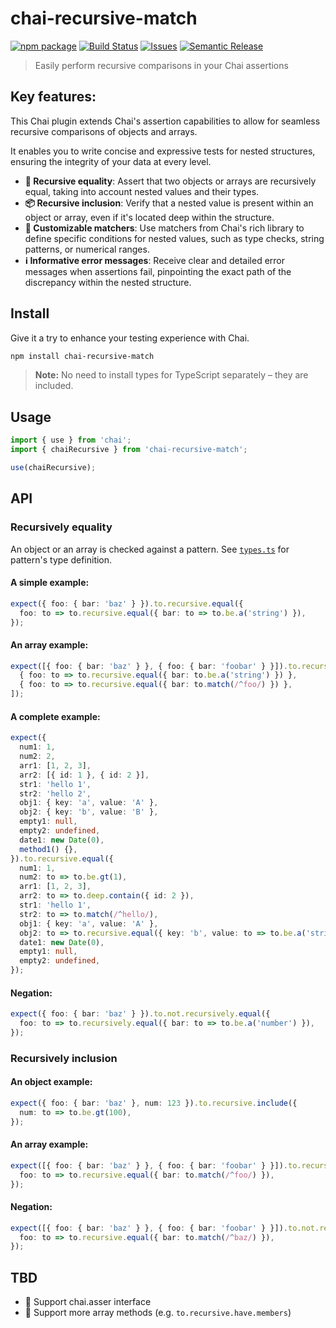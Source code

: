 # chai-recursive-match

[![npm package][npm-img]][npm-url]
[![Build Status][build-img]][build-url]
[![Issues][issues-img]][issues-url]
[![Semantic Release][semantic-release-img]][semantic-release-url]

> Easily perform recursive comparisons in your Chai assertions

## Key features:

This Chai plugin extends Chai's assertion capabilities to allow for seamless recursive comparisons of objects and arrays.

It enables you to write concise and expressive tests for nested structures, ensuring the integrity of your data at every level.

- **🔎 Recursive equality**: Assert that two objects or arrays are recursively equal, taking into account nested values and their types.
- **📦 Recursive inclusion**: Verify that a nested value is present within an object or array, even if it's located deep within the structure.
- **🔧 Customizable matchers**: Use matchers from Chai's rich library to define specific conditions for nested values, such as type checks, string patterns, or numerical ranges.
- **ℹ️ Informative error messages**: Receive clear and detailed error messages when assertions fail, pinpointing the exact path of the discrepancy within the nested structure.

## Install

Give it a try to enhance your testing experience with Chai.

```bash
npm install chai-recursive-match
```

> **Note:** No need to install types for TypeScript separately – they are included.

## Usage

```ts
import { use } from 'chai';
import { chaiRecursive } from 'chai-recursive-match';

use(chaiRecursive);
```

## API

### Recursively equality

An object or an array is checked against a pattern.
See [`types.ts`](https://github.com/queses/chai-recursive-match/blob/main/src/types.ts) for pattern's type definition.

#### A simple example:

```ts
expect({ foo: { bar: 'baz' } }).to.recursive.equal({
  foo: to => to.recursive.equal({ bar: to => to.be.a('string') }),
});
```

#### An array example:

```ts
expect([{ foo: { bar: 'baz' } }, { foo: { bar: 'foobar' } }]).to.recursive.equal([
  { foo: to => to.recursive.equal({ bar: to.be.a('string') }) },
  { foo: to => to.recursive.equal({ bar: to.match(/^foo/) }) },
]);
```

#### A complete example:

```ts
expect({
  num1: 1,
  num2: 2,
  arr1: [1, 2, 3],
  arr2: [{ id: 1 }, { id: 2 }],
  str1: 'hello 1',
  str2: 'hello 2',
  obj1: { key: 'a', value: 'A' },
  obj2: { key: 'b', value: 'B' },
  empty1: null,
  empty2: undefined,
  date1: new Date(0),
  method1() {},
}).to.recursive.equal({
  num1: 1,
  num2: to => to.be.gt(1),
  arr1: [1, 2, 3],
  arr2: to => to.deep.contain({ id: 2 }),
  str1: 'hello 1',
  str2: to => to.match(/^hello/),
  obj1: { key: 'a', value: 'A' },
  obj2: to => to.recursive.equal({ key: 'b', value: to => to.be.a('string') }),
  date1: new Date(0),
  empty1: null,
  empty2: undefined,
});
```

#### Negation:

```ts
expect({ foo: { bar: 'baz' } }).to.not.recursively.equal({
  foo: to => to.recursively.equal({ bar: to => to.be.a('number') }),
});
```

### Recursively inclusion

#### An object example:

```ts
expect({ foo: { bar: 'baz' }, num: 123 }).to.recursive.include({
  num: to => to.be.gt(100),
});
```

#### An array example:

```ts
expect([{ foo: { bar: 'baz' } }, { foo: { bar: 'foobar' } }]).to.recursive.include({
  foo: to => to.recursive.equal({ bar: to.match(/^foo/) }),
});
```

#### Negation:

```ts
expect([{ foo: { bar: 'baz' } }, { foo: { bar: 'foobar' } }]).to.not.recursive.include({
  foo: to => to.recursive.equal({ bar: to.match(/^baz/) }),
});
```

## TBD

- 🚧 Support chai.asser interface
- 🚧 Support more array methods (e.g. `to.recursive.have.members`)

[build-img]: https://github.com/queses/chai-recursive-match/actions/workflows/release.yml/badge.svg
[build-url]: https://github.com/queses/chai-recursive-match/actions/workflows/release.yml
[downloads-img]: https://img.shields.io/npm/dt/chai-recursive-match
[downloads-url]: https://www.npmtrends.com/chai-recursive-match
[npm-img]: https://img.shields.io/npm/v/chai-recursive-match
[npm-url]: https://www.npmjs.com/package/chai-recursive-match
[issues-img]: https://img.shields.io/github/issues/queses/chai-recursive-match
[issues-url]: https://github.com/queses/chai-recursive-match/issues
[codecov-img]: https://codecov.io/gh/queses/chai-recursive-match/branch/main/graph/badge.svg
[codecov-url]: https://codecov.io/gh/queses/chai-recursive-match
[semantic-release-img]: https://img.shields.io/badge/%20%20%F0%9F%93%A6%F0%9F%9A%80-semantic--release-e10079.svg
[semantic-release-url]: https://github.com/semantic-release/semantic-release
